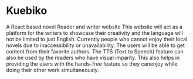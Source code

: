 # Kuebiko
A React based novel Reader and writer website
This website will act as a platform for the writers to showcase their creativity and the
language will not be limited to just English. Currently people who cannot enjoy their
local novels due to inaccessibility or unavailability. The users will be able to get content
from their favorite authors.
The TTS (Text to Speech) feature can also be used by the readers who have visual
imparity. This also helps in providing the users with the hands-free feature so they
canenjoy while doing their other work simultaneously.

